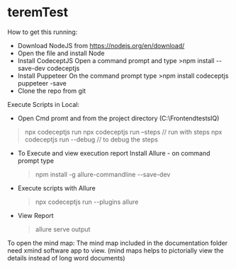 # teremTest

How to get this running:
-	Download NodeJS from https://nodejs.org/en/download/
-	Open the file and install Node
-	Install CodeceptJS 
Open a command prompt and type >npm install --save-dev codeceptjs
-	Install Puppeteer
	On the command prompt type >npm install codeceptjs puppeteer -save
- Clone the repo from git




Execute Scripts in Local:

-	Open Cmd promt and from the project directory (C:\FrontendtestsIQ)
>npx codeceptjs run
>npx codeceptjs run –steps // run with steps
>npx codeceptjs run --debug // to debug the steps

-	To Execute and view execution report
	Install Allure - on command prompt type 
	>npm install -g allure-commandline --save-dev

-	Execute scripts with Allure
	>npx codeceptjs run --plugins allure
-	View Report
	>allure serve output

To open the mind map:
The mind map included in the documentation folder need xmind software app to view.
(mind maps helps to pictorially view the details instead of long word documents)
